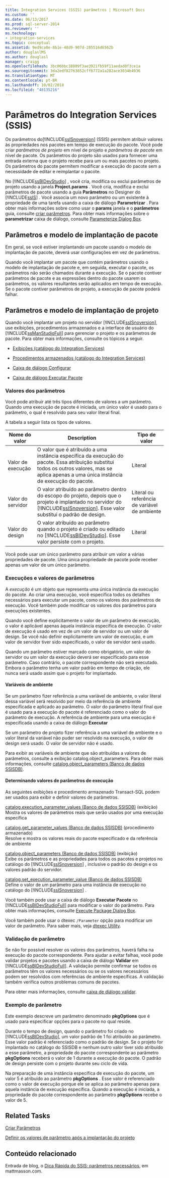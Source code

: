 ```yaml
---
title: Integration Services (SSIS) parâmetros | Microsoft Docs
ms.custom: ''
ms.date: 06/13/2017
ms.prod: sql-server-2014
ms.reviewer: ''
ms.technology:
- integration-services
ms.topic: conceptual
ms.assetid: 9ed9ca8e-8b1e-48d9-907d-285516d6562b
author: douglaslMS
ms.author: douglasl
manager: craigg
ms.openlocfilehash: 3bc06bbc38809f3ae3921fb59f11aedad0f3ce1a
ms.sourcegitcommit: 3da2edf82763852cff6772a1a282ace3034b4936
ms.translationtype: MT
ms.contentlocale: pt-BR
ms.lasthandoff: 10/02/2018
ms.locfileid: "48135216"
---
```

# <a name="integration-services-ssis-parameters"></a>Parâmetros do Integration Services (SSIS)
  Os parâmetros do[!INCLUDE[ssISnoversion](../includes/ssisnoversion-md.md)] (SSIS) permitem atribuir valores às propriedades nos pacotes em tempo de execução do pacote. Você pode criar *parâmetros de projeto* em nível de projeto e *parâmetros de pacote* em nível de pacote. Os parâmetros do projeto são usados para fornecer uma entrada externa que o projeto recebe para um ou mais pacotes no projeto. Os parâmetros do pacote permitem modificar a execução do pacote sem a necessidade de editar e reimplantar o pacote.  
  
 No [!INCLUDE[ssBIDevStudio](../includes/ssbidevstudio-md.md)] , você cria, modifica ou exclui parâmetros de projeto usando a janela **Project.params** . Você cria, modifica e exclui parâmetros de pacote usando a guia **Parâmetros** no Designer do [!INCLUDE[ssIS](../includes/ssis-md.md)] . Você associa um novo parâmetro ou um existente à propriedade de uma tarefa usando a caixa de diálogo **Parametrizar** . Para obter mais informações sobre como usar o **params** janela e o **parâmetros** guia, consulte [criar parâmetros](create-parameters.md). Para obter mais informações sobre o **parametrizar** caixa de diálogo, consulte [Parameterize Dialog Box](parameterize-dialog-box.md).  
  
## <a name="parameters-and-package-deployment-model"></a>Parâmetros e modelo de implantação de pacote  
 Em geral, se você estiver implantando um pacote usando o modelo de implantação de pacote, deverá usar configurações em vez de parâmetros.  
  
 Quando você implantar um pacote que contém parâmetros usando o modelo de implantação de pacote e, em seguida, executar o pacote, os parâmetros não serão chamados durante a execução. Se o pacote contiver parâmetros de pacote e as expressões dentro do pacote usarem os parâmetros, os valores resultantes serão aplicados em tempo de execução. Se o pacote contiver parâmetros de projeto, a execução de pacote poderá falhar.  
  
## <a name="parameters-and-project-deployment-model"></a>Parâmetros e modelo de implantação de projeto  
 Quando você implantar um projeto no servidor [!INCLUDE[ssISnoversion](../includes/ssisnoversion-md.md)], use exibições, procedimentos armazenados e a interface de usuário do [!INCLUDE[ssManStudioFull](../includes/ssmanstudiofull-md.md)] para gerenciar o projeto e os parâmetros de pacote. Para obter mais informações, consulte os tópicos a seguir.  
  
-   [Exibições &#40;catálogo do Integration Services&#41;](/sql/integration-services/system-views/views-integration-services-catalog)  
  
-   [Procedimentos armazenados &#40;catálogo do Integration Services&#41;](/sql/integration-services/system-stored-procedures/stored-procedures-integration-services-catalog)  
  
-   [Caixa de diálogo Configurar](catalog/configure-dialog-box.md)  
  
-   [Caixa de diálogo Executar Pacote](../../2014/integration-services/execute-package-dialog-box.md)  
  
### <a name="parameter-values"></a>Valores dos parâmetros  
 Você pode atribuir até três tipos diferentes de valores a um parâmetro. Quando uma execução de pacote é iniciada, um único valor é usado para o parâmetro, o qual é resolvido para seu valor literal final.  
  
 A tabela a seguir lista os tipos de valores.  
  
|Nome do valor|Description|Tipo de valor|  
|----------------|-----------------|-------------------|  
|Valor de execução|O valor que é atribuído a uma instância específica da execução do pacote. Essa atribuição substitui todos os outros valores, mas se aplica apenas a uma única instância de execução do pacote.|Literal|  
|Valor do servidor|O valor atribuído ao parâmetro dentro do escopo do projeto, depois que o projeto é implantado no servidor do [!INCLUDE[ssISnoversion](../includes/ssisnoversion-md.md)]. Esse valor substitui o padrão de design.|Literal ou referência de variável de ambiente|  
|Valor do design|O valor atribuído ao parâmetro quando o projeto é criado ou editado no [!INCLUDE[ssBIDevStudio](../includes/ssbidevstudio-md.md)]. Esse valor persiste com o projeto.|Literal|  
  
 Você pode usar um único parâmetro para atribuir um valor a várias propriedades de pacote. Uma única propriedade de pacote pode receber apenas um valor de um único parâmetro.  
  
###  <a name="executions"></a> Execuções e valores de parâmetros  
 A *execução* é um objeto que representa uma única instância da execução do pacote. Ao criar uma execução, você especifica todos os detalhes necessários para executar um pacote, como os valores dos parâmetros de execução. Você também pode modificar os valores dos parâmetros para execuções existentes.  
  
 Quando você define explicitamente o valor de um parâmetro de execução, o valor é aplicável apenas àquela instância específica de execução. O valor de execução é usado em vez de um valor de servidor ou um valor de design. Se você não definir explicitamente um valor de execução, e um valor de servidor tiver sido especificado, o valor de servidor será usado.  
  
 Quando um parâmetro estiver marcado como obrigatório, um valor do servidor ou um valor da execução deverá ser especificado para esse parâmetro. Caso contrário, o pacote correspondente não será executado. Embora o parâmetro tenha um valor padrão em tempo de criação, ele nunca será usado assim que o projeto for implantado.  
  
#### <a name="environment-variables"></a>Variáveis de ambiente  
 Se um parâmetro fizer referência a uma variável de ambiente, o valor literal dessa variável será resolvido por meio da referência de ambiente especificada e aplicado ao parâmetro. O valor do parâmetro literal final que é usado para a execução do pacote é referenciado como o valor do parâmetro de execução. A referência de ambiente para uma execução é especificada usando a caixa de diálogo **Executar**  
  
 Se um parâmetro de projeto fizer referência a uma variável de ambiente e o valor literal da variável não puder ser resolvido na execução, o valor de design será usado. O valor de servidor não é usado.  
  
 Para exibir as variáveis de ambiente que são atribuídas a valores de parâmetros, consulte a exibição catalog.object_parameters. Para obter mais informações, consulte [catalog.object_parameters &#40;Banco de dados SSISDB&#41;](/sql/integration-services/system-views/catalog-object-parameters-ssisdb-database).  
  
#### <a name="determining-execution-parameter-values"></a>Determinando valores de parâmetros de execução  
 As seguintes exibições e procedimento armazenado Transact-SQL podem ser usados para exibir e definir valores de parâmetros.  
  
 [catalog.execution_parameter_values &#40;Banco de dados SSISDB&#41;](/sql/integration-services/system-views/catalog-execution-parameter-values-ssisdb-database) (exibição)  
 Mostra os valores de parâmetros reais que serão usados por uma execução específica  
  
 [catalog.get_parameter_values &#40;Banco de dados SSISDB&#41;](/sql/integration-services/system-stored-procedures/catalog-get-parameter-values-ssisdb-database) (procedimento armazenado)  
 Resolve e mostra os valores reais do pacote especificado e da referência de ambiente  
  
 [catalog.object_parameters &#40;Banco de dados SSISDB&#41;](/sql/integration-services/system-views/catalog-object-parameters-ssisdb-database) (exibição)  
 Exibe os parâmetros e as propriedades para todos os pacotes e projetos no catálogo do [!INCLUDE[ssISnoversion](../includes/ssisnoversion-md.md)] , inclusive o padrão do design e os valores padrão do servidor.  
  
 [catalog.set_execution_parameter_value &#40;Banco de dados SSISDB&#41;](/sql/integration-services/system-stored-procedures/catalog-set-execution-parameter-value-ssisdb-database)  
 Define o valor de um parâmetro para uma instância de execução no catálogo do [!INCLUDE[ssISnoversion](../includes/ssisnoversion-md.md)] .  
  
 Você também pode usar a caixa de diálogo **Executar Pacote** no [!INCLUDE[ssBIDevStudioFull](../includes/ssbidevstudiofull-md.md)] para modificar o valor do parâmetro. Para obter mais informações, consulte [Execute Package Dialog Box](../../2014/integration-services/execute-package-dialog-box.md).  
  
 Você também pode usar o dtexec `/Parameter` opção para modificar um valor de parâmetro. Para saber mais, veja [dtexec Utility](packages/dtexec-utility.md).  
  
### <a name="parameter-validation"></a>Validação de parâmetro  
 Se não for possível resolver os valores dos parâmetros, haverá falha na execução do pacote correspondente. Para ajudar a evitar falhas, você pode validar projetos e pacotes usando a caixa de diálogo **Validar** em [!INCLUDE[ssBIDevStudioFull](../includes/ssbidevstudiofull-md.md)]. A validação permite confirmar se todos os parâmetros têm os valores necessários ou se os valores necessários podem ser resolvidos com referências de ambiente específicas. A validação também verifica outros problemas comuns de pacotes.  
  
 Para obter mais informações, consulte [caixa de diálogo validar](catalog/validate-dialog-box.md).  
  
### <a name="parameter-example"></a>Exemplo de parâmetro  
 Este exemplo descreve um parâmetro denominado **pkgOptions** que é usado para especificar opções para o pacote no qual reside.  
  
 Durante o tempo de design, quando o parâmetro foi criado no [!INCLUDE[ssBIDevStudio](../includes/ssbidevstudio-md.md)], um valor padrão de 1 foi atribuído ao parâmetro. Esse valor padrão é referenciado como o padrão de design. Se o projeto for implantado no catálogo do SSISDB e nenhum outro valor tiver sido atribuído a esse parâmetro, a propriedade do pacote correspondente ao parâmetro **pkgOptions** receberá o valor de 1 durante a execução do pacote. O padrão de design persiste com o projeto durante seu ciclo de vida.  
  
 Na preparação de uma instância específica de execução do pacote, um valor 5 é atribuído ao parâmetro **pkgOptions** . Esse valor é referenciado como o valor de execução porque ele se aplica ao parâmetro apenas para aquela instância de execução específica. Quando a execução é iniciada, a propriedade do pacote correspondente ao parâmetro **pkgOptions** recebe o valor de 5.  
  
## <a name="related-tasks"></a>Related Tasks  
 [Criar Parâmetros](create-parameters.md)  
  
 [Definir os valores de parâmetro após a implantação do projeto](../../2014/integration-services/set-parameter-values-after-the-project-is-deployed.md)  
  
## <a name="related-content"></a>Conteúdo relacionado  
 Entrada de blog, o [Dica Rápida do SSIS: parâmetros necessários](http://go.microsoft.com/fwlink/?LinkId=239781), em mattmasson.com.  
  
  
